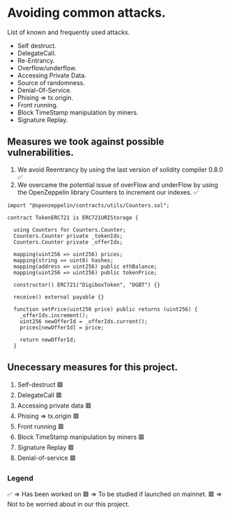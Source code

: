 # Avoiding common attacks.

   List of known and frequently used attacks.

 - Self destruct.
 - DelegateCall.
 - Re-Entrancy.
 - Overflow/underflow.
 - Accessing Private Data.
 - Source of randomness.
 - Denial-Of-Service.
 - Phising => tx.origin.
 - Front running.
 - Block TimeStamp manipulation by miners.
 - Signature Replay.

 ## Measures we took against possible vulnerabilities.

   1. We avoid Reentrancy by using the last version of solidity compiler 0.8.0 ✅
   2. We overcame the potential issue of overFlow and underFlow by using the OpenZeppelin library Counters to increment our indexes. ✅
```
import "@openzeppelin/contracts/utils/Counters.sol";

contract TokenERC721 is ERC721URIStorage {

  using Counters for Counters.Counter;
  Counters.Counter private _tokenIds;
  Counters.Counter private _offerIds;

  mapping(uint256 => uint256) prices;
  mapping(string => uint8) hashes;
  mapping(address => uint256) public ethBalance; 
  mapping(uint256 => uint256) public tokenPrice;
  
  constructor() ERC721("DigiboxToken", "DGBT") {}

  receive() external payable {}

  function setPrice(uint256 price) public returns (uint256) {
    _offerIds.increment();
    uint256 newOfferId = _offerIds.current();
    prices[newOfferId] = price;

    return newOfferId;
  } 
  ```


 ## Unecessary measures for this project.

   1. Self-destruct 🟩
   2. DelegateCall 🟥
   3. Accessing private data 🟥
   4. Phising => tx.origin 🟥
   5. Front running 🟥
   6. Block TimeStamp manipulation by miners 🟥
   7. Signature Replay 🟥
   8. Denial-of-service 🟩

   ### Legend

   ✅ => Has been worked on
   🟩 => To be studied if launched on mainnet.
   🟥 => Not to be worried about in our this project.
   
 

 
